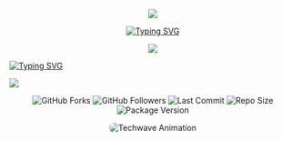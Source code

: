 
<p align="center">
  <img src="https://i.imgur.com/LyHic3i.gif" />
</p>

<div align="center"> 
  <a href="https://git.io/typing-svg"> 
    <img src="https://readme-typing-svg.demolab.com?font=Algerian&size=60&pause=1000&color=df2e46&center=true&width=910&height=100&lines=Emon-XD-Bot;Multi+Device+Whatsapp+Bot;Coded+By+Emon-BHai" alt="Typing SVG" />
  </a> 
</div>
<p align="center">
  <img src="https://i.imgur.com/LyHic3i.gif" />
</p>

<a href="https://git.io/typing-svg"><img src="https://readme-typing-svg.demolab.com?font=Black+Ops+One&size=70&pause=500&color=511080&center=true&width=1150&height=200&lines=PLEASE-FORK-STAR-BOT-REPO" alt="Typing SVG" /></a>
  </div>
<a><img src='https://files.catbox.moe/faespg.jpg'/></a>

<!-- 📊 STATS & HERO ANIMATION (Updated Colors) -->
<div align="center">

  <!-- GitHub Stats Badges with updated repo link -->
  <p>
    <img src="https://img.shields.io/github/forks/EMon-BHai-Github/Emon-XD2?style=flat&color=1E88E5&logo=github&logoColor=white&label=Forks" alt="GitHub Forks" />
    <img src="https://img.shields.io/github/followers/EMon-BHai-Github?style=flat&color=43A047&logo=github&logoColor=white&label=Followers" alt="GitHub Followers" />
    <img src="https://img.shields.io/github/last-commit/EMon-BHai-Github/Emon-XD2?style=flat&color=8E24AA&logo=git&logoColor=white&label=Last%20Commit" alt="Last Commit" />
    <img src="https://img.shields.io/github/repo-size/EMon-BHai-Github/Emon-XD2?style=flat&color=0097A7&logo=database&logoColor=white&label=Repo%20Size" alt="Repo Size" />
    <img src="https://img.shields.io/github/package-json/v/EMon-BHai-Github/Emon-XD2?style=flat&color=F57C00&logo=npm&logoColor=white&label=Version" alt="Package Version" />
  </p>

  <!-- Hero GIF -->
  <p>
    <img src="https://i.imgur.com/LyHic3i.gif" alt="Techwave Animation" style="max-width:100%; border-radius:16px;" />
  </p>

</div>

